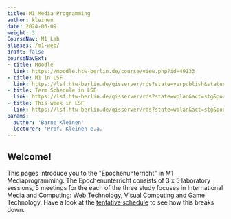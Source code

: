 ```yaml
---
title: M1 Media Programming
author: kleinen
date: 2024-06-09
weight: 3
CourseNav: M1 Lab
aliases: /m1-web/
draft: false
courseNavExt:
- title: Moodle
  link: https://moodle.htw-berlin.de/course/view.php?id=49133
- title: M1 in LSF
  link: https://lsf.htw-berlin.de/qisserver/rds?state=verpublish&status=init&vmfile=no&publishid=208241&moduleCall=webInfo&publishConfFile=webInfo&publishSubDir=veranstaltung
- title: Term Schedule in LSF
  link: https://lsf.htw-berlin.de/qisserver/rds?state=wplan&act=stg&pool=stg&show=plan&P.vx=kurz&r_zuordabstgv.semvonint=1&r_zuordabstgv.sembisint=4&k_abstgv.abstgvnr=312&week=-20
- title: This week in LSF
  link: https://lsf.htw-berlin.de/qisserver/rds?state=wplan&act=stg&pool=stg&show=plan&P.vx=kurz&r_zuordabstgv.semvonint=1&r_zuordabstgv.sembisint=4&k_abstgv.abstgvnr=312
params:
  author: 'Barne Kleinen'
  lecturer: 'Prof. Kleinen e.a.'
---
```


## Welcome!

This pages introduce you to the "Epochenunterricht" in M1 Mediaprogramming.
The Epochenunterricht consists of 3 x 5 laboratory sessions, 5 meetings
for the each of the three study
focuses in International Media and Computing: Web Technology,
Visual Computing and Game Technology.
Have a look at the [tentative schedule](schedule) to
see how this breaks down.


